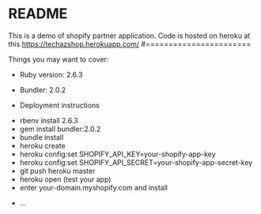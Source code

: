 # README

This is a demo of shopify partner application.
Code is hosted on heroku at this  https://techazshop.herokuapp.com/
#=======================

Things you may want to cover:

* Ruby version: 2.6.3

* Bundler: 2.0.2

* Deployment instructions
- rbenv install 2.6.3
- gem install bundler:2.0.2
- bundle install
- heroku create 
- heroku config:set SHOPIFY_API_KEY=your-shopify-app-key
- heroku config:set SHOPIFY_API_SECRET=your-shopify-app-secret-key
- git push heroku master
- heroku open (test your app)
- enter your-domain.myshopify.com and install
* ...
